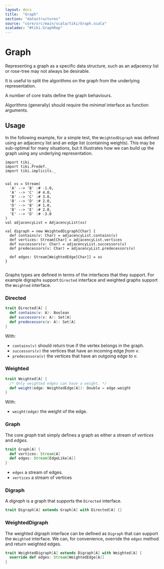 ```yaml
---
layout: docs 
title:  "Graph"
section: "datastructures"
source: "core/src/main/scala/tiki/Graph.scala"
scaladoc: "#tiki.GraphRep"
---
```

# Graph

Representing a graph as a specific data structure, such as an adjacency list or rose-tree may 
not always be desirable.

It is useful to split the algorithms on the graph from the underlying representation.

A number of core traits define the graph behaviours.

Algorithms (generally) should require the _minimal_ interface as function arguments.


## Usage

In the following example, for a simple test, the `WeightedDigraph` was defined using
an adjacency list and an edge list (containing weights). This may be sub-optimal for
many situations, but it illustrates how we can build up the graph using any underlying
representation.

```tut
import tiki._
import tiki.Predef._
import tiki.implicits._


val xs = Stream(
  'A' --> 'B' :# -1.0,
  'A' --> 'C' :# 4.0,
  'B' --> 'C' :# 3.0,
  'B' --> 'D' :# 2.0,
  'D' --> 'B' :# 1.0,
  'B' --> 'E' :# 2.0,
  'E' --> 'D' :# -3.0
)
val adjacencyList = AdjacencyList(xs)

val digraph = new WeightedDigraph[Char] {
  def contains(v: Char) = adjacencyList.contains(v)
  def vertices: Stream[Char] = adjacencyList.vertices
  def successors(v: Char) = adjacencyList.successors(v)
  def predecessors(v: Char) = adjacencyList.predecessors(v)

  def edges: Stream[WeightedEdge[Char]] = xs
}
    
```
Graphs types are defined in terms of the interfaces that they support.
For example digraphs support `Directed` interface and weighted graphs
support the `Weighted` interface.

### Directed

```scala
trait Directed[A] {
  def contains(v: A): Boolean
  def successors(v: A): Set[A]
  def predecessors(v: A): Set[A]
}
```
With:

- `contains(v)` should return true if the vertex belongs in the graph.
- `successors(v)` the vertices that have an incoming edge *from* _v_.
- `predecessora(v)` the vertices that have an outgoing edge *to* _v_.

### Weighted

```scala
trait Weighted[A] {
  /* Only weighted edges can have a weight. */
  def weight(edge: WeightedEdge[A]): Double = edge.weight
}
```

With:

- `weight(edge)` the weight of the edge.

### Graph

The core _graph_ trait simply defines a graph as either a stream of _vertices_ and _edges_.

```scala
trait Graph[A] {
  def vertices: Stream[A]
  def edges: Stream[EdgeLike[A]]
}
```
- `edges` a stream of edges.
- `vertices` a stream of vertices

### Digraph

A _digraph_ is a graph that supports the `Directed` interface.

```scala
trait Digraph[A] extends Graph[A] with Directed[A] {}
```

### WeightedDigraph

The weighted digraph interface can be defined as `Digraph` that can support the `Weighted`
interface. We can, for convenience, override the `edges` method and return weighted edges.


```scala
trait WeightedDigraph[A] extends Digraph[A] with Weighted[A] {
  override def edges: Stream[WeightedEdge[A]]
}
```